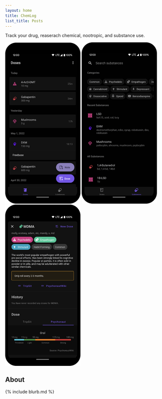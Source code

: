 ```yaml
---
layout: home
title: ChemLog
list_title: Posts
---
```


Track your drug, reaserach chemical, nootropic, and substance use.

<img width="243" src="screenshots/Screenshot01.png"> <img width="243" src="screenshots/Screenshot02.png"> <img width="243" src="screenshots/Screenshot06.png">




## About

{% include blurb.md %}

